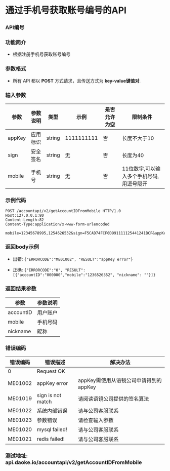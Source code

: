 通过手机号获取账号编号的API
==========================

### API编号

### 功能简介
* 根据注册手机号获取账号编号

### 参数格式

* 所有 API 都以 **POST** 方式请求，且传送方式为 **key-value键值对**.

### 输入参数


 参数                   |参数说明            |  类型       |   示例             |是否允许为空|  限制条件
------------------------|--------------------|-------------|--------------------|------------|---------------------
 appKey                 | 应用标识           | string      |  1111111111        |否          | 长度不大于10
 sign                   | 安全签名           | string      |  无                |否          | 长度为40
 mobile                 | 手机号             | string      |  无                |否          | 11位数字,可以输入多个手机号码,用逗号隔开
 

### 示例代码

    POST /accountapi/v2/getAccountIDFromMobile HTTP/1.0
    Host:127.0.0.1:80
    Content-Length:82
    Content-Type:application/x-www-form-urlencoded

    mobile=12345678995,1254626532&sign=F5CAD74FCF0D991111125441241BCF&appKey=11101111
 
### 返回body示例

* 出错: `{"ERRORCODE":"ME01002", "RESULT":"appKey error"}`

* 正确: `{"ERRORCODE":"0", "RESULT":[{"accountID":"000000","mobile":"1236526352", "nickname": ""}]}`



### 返回结果参数

参数        | 参数说明
------------|-------------------
accountID   | 用户账户
mobile      | 手机号码
nickname   |昵称


### 错误编码

错误编码    | 错误描述                  | 解决办法
------------|---------------------------|------------------
0           | Request OK                |
ME01002     | appKey error              | appKey需使用从语镜公司申请得到的appKey
ME01019     | sign is not match         | 请阅读语镜公司提供的签名算法
ME01022     | 系统内部错误              | 请与公司客服联系
ME01023     | 参数错误                  | 请检查输入参数
ME01020     | mysql failed!            | 请与公司客服联系
ME01021     | redis failed!           | 请与公司客服联系


### 测试地址: api.daoke.io/accountapi/v2/getAccountIDFromMobile
